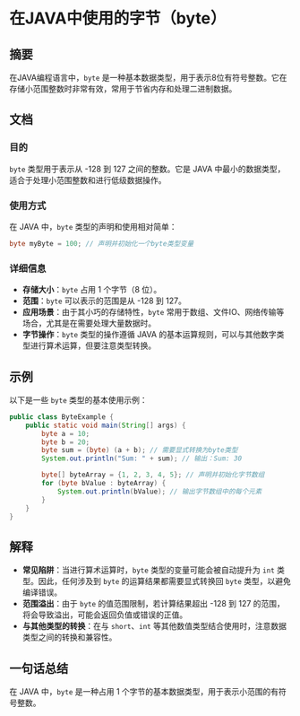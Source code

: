 <!--
Meta Description: # 在JAVA中使用的字节（byte） ## 摘要 在JAVA编程语言中，`byte` 是一种基本数据类型，用于表示8位有符号整数。它在存储小范围整数时非常有效，常用于节省内存和处理二进制数据。 ## 文档 ### 目的 `byte` 类型用于表示从 -128 到 127 之间的整数。它是 JAVA...
Meta Keywords: byte, java, sum, 128, 127
-->

# 在JAVA中使用的字节（byte）

## 摘要
在JAVA编程语言中，`byte` 是一种基本数据类型，用于表示8位有符号整数。它在存储小范围整数时非常有效，常用于节省内存和处理二进制数据。

## 文档
### 目的
`byte` 类型用于表示从 -128 到 127 之间的整数。它是 JAVA 中最小的数据类型，适合于处理小范围整数和进行低级数据操作。

### 使用方式
在 JAVA 中，`byte` 类型的声明和使用相对简单：

```java
byte myByte = 100; // 声明并初始化一个byte类型变量
```

### 详细信息
- **存储大小**：`byte` 占用 1 个字节（8 位）。
- **范围**：`byte` 可以表示的范围是从 -128 到 127。
- **应用场景**：由于其小巧的存储特性，`byte` 常用于数组、文件IO、网络传输等场合，尤其是在需要处理大量数据时。
- **字节操作**：`byte` 类型的操作遵循 JAVA 的基本运算规则，可以与其他数字类型进行算术运算，但要注意类型转换。

## 示例
以下是一些 `byte` 类型的基本使用示例：

```java
public class ByteExample {
    public static void main(String[] args) {
        byte a = 10;
        byte b = 20;
        byte sum = (byte) (a + b); // 需要显式转换为byte类型
        System.out.println("Sum: " + sum); // 输出：Sum: 30

        byte[] byteArray = {1, 2, 3, 4, 5}; // 声明并初始化字节数组
        for (byte bValue : byteArray) {
            System.out.println(bValue); // 输出字节数组中的每个元素
        }
    }
}
```

## 解释
- **常见陷阱**：当进行算术运算时，`byte` 类型的变量可能会被自动提升为 `int` 类型。因此，任何涉及到 `byte` 的运算结果都需要显式转换回 `byte` 类型，以避免编译错误。
- **范围溢出**：由于 `byte` 的值范围限制，若计算结果超出 -128 到 127 的范围，将会导致溢出，可能会返回负值或错误的正值。
- **与其他类型的转换**：在与 `short`、`int` 等其他数值类型结合使用时，注意数据类型之间的转换和兼容性。

## 一句话总结
在 JAVA 中，`byte` 是一种占用 1 个字节的基本数据类型，用于表示小范围的有符号整数。